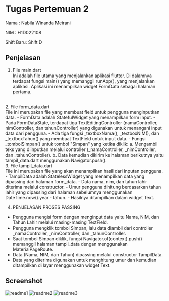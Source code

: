# Tugas Pertemuan 2

Nama : Nabila Winanda Meirani

NIM : H1D022108

Shift Baru: Shift D

## Penjelasan

1. File main.dart<br>
Ini adalah file utama yang menjalankan aplikasi flutter. Di dalamnya terdapat fungsi main() yang memanggil runApp(), yang menjalankan aplikasi. Aplikasi ini menampilkan widget FormData sebagai halaman pertama.
<br>
2. File form_data.dart<br>
File ini merupakan file yang membuat field untuk pengguna menginputkan data.
- FormData adalah StatefulWidget yang menampilkan form input.
- Pada FormDataState, terdapat tiga TextEditingController (namaController, nimController, dan tahunController) yang digunakan untuk menangani input data dari pengguna.
- Ada tiga fungsi _textboxNama(), _textboxNIM(), dan _textboxTahun() yang membuat TextField untuk input data.
- Fungsi _tombolSimpan() untuk tombol "Simpan" yang ketika diklik:
  a. Mengambil teks yang diinputkan melalui controller (_namaController, _nimController, dan _tahunController).
  b. Data kemudian dikirim ke halaman berikutnya yaitu tampil_data.dart menggunakan Navigator.push().
<br>
3. File tampil_data.dart<br>
File ini merupakan file yang akan menampilkan hasil dari inputan pengguna.
- TampilData adalah StatelessWidget yang menampilkan data yang dipassing dari halaman form_data.
- Data nama, nim, dan tahun lahir diterima melalui constructor.
- Umur pengguna dihitung berdasarkan tahun lahir yang dipassing dari halaman sebelumnya menggunakan DateTime.now().year - tahun.
- Hasilnya ditampilkan dalam widget Text.

4. PENJELASAN PROSES PASSING

- Pengguna mengisi form dengan menginput data yaitu Nama, NIM, dan Tahun Lahir melalui masing-masing TextField.
- Pengguna mengklik tombol Simpan, lalu data diambil dari controller _namaController, _nimController, dan _tahunController.
- Saat tombol Simpan diklik, fungsi Navigator.of(context).push() memanggil halaman tampil_data dengan menggunakan MaterialPageRoute.
- Data (Nama, NIM, dan Tahun) dipassing melalui constructor TampilData.
- Data yang diterima digunakan untuk menghitung umur dan kemudian ditampilkan di layar menggunakan widget Text.

## Screenshot

![readme1](https://github.com/user-attachments/assets/a049f0ae-b965-436c-bfbd-5350f669e8da)
![readme2](https://github.com/user-attachments/assets/ed25f73c-cc06-49ee-ba83-ab198d9543de)
![readme3](https://github.com/user-attachments/assets/173f17bf-4d46-4ddc-88df-e8acbc70bffe)
